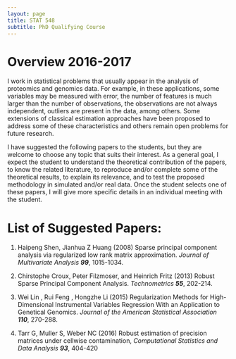```yaml
---
layout: page
title: STAT 548
subtitle: PhD Qualifying Course
---
```


# Overview 2016-2017
I work in statistical problems that usually appear in the analysis of proteomics and genomics data. For example, in these applications, some variables may be measured with error, the number of features is much larger than the number of observations, the observations are not always independent, outliers are present in the data, among others. Some extensions of classical estimation approaches have been proposed to address some of these characteristics and others remain open problems for future research.

I have suggested the following papers to the students, but they are welcome to
choose any topic that suits their interest. As a general goal, I expect the student to understand the theoretical contribution of the papers, to know the related literature, to reproduce and/or complete some of the theoretical results, to explain its relevance, and to test the proposed methodology in simulated and/or real data. Once the student selects one of these papers, I will give more specific details in an individual meeting with the student.

# List of Suggested Papers:
1. Haipeng Shen, Jianhua Z Huang (2008) Sparse principal component analysis via
regularized low rank matrix approximation. *Journal of Multivariate Analysis* ***99***, 1015-1034.

2. Chirstophe Croux, Peter Filzmoser, and Heinrich Fritz (2013) Robust Sparse Principal
Component Analysis. *Technometrics* ***55***, 202-214.

3. Wei Lin , Rui Feng , Hongzhe Li (2015) Regularization Methods for High-Dimensional
Instrumental Variables Regression With an Application to Genetical Genomics. *Journal
of the American Statistical Association* ***110***, 270-288.

4. Tarr G, Muller S, Weber NC (2016) Robust estimation of precision matrices under
cellwise contamination, *Computational Statistics and Data Analysis* ***93***, 404-420
